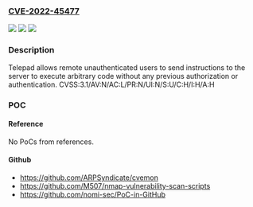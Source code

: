 ### [CVE-2022-45477](https://cve.mitre.org/cgi-bin/cvename.cgi?name=CVE-2022-45477)
![](https://img.shields.io/static/v1?label=Product&message=Telepad&color=blue)
![](https://img.shields.io/static/v1?label=Version&message=n%2Fa&color=blue)
![](https://img.shields.io/static/v1?label=Vulnerability&message=CWE-306%3A%20Missing%20Authentication%20for%20Critical%20Function&color=brighgreen)

### Description

Telepad allows remote unauthenticated users to send instructions to the server to execute arbitrary code without any previous authorization or authentication. CVSS:3.1/AV:N/AC:L/PR:N/UI:N/S:U/C:H/I:H/A:H

### POC

#### Reference
No PoCs from references.

#### Github
- https://github.com/ARPSyndicate/cvemon
- https://github.com/M507/nmap-vulnerability-scan-scripts
- https://github.com/nomi-sec/PoC-in-GitHub

